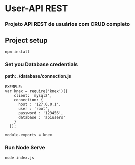 # User-API REST
### Projeto API REST de usuários com CRUD completo

## Project setup
```
npm install
```

### Set you Database credentials
#### path: ./database/connection.js
```
EXEMPLE:
var knex = require('knex')({
    client: 'mysql2',
    connection: {
      host : '127.0.0.1',
      user : 'root',
      password : '123456',
      database : 'apiusers'
    }
  });

module.exports = knex
```

### Run Node Serve
```
node index.js
```

